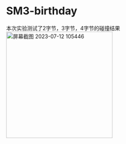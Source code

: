 # SM3-birthday
本次实验测试了2字节，3字节，4字节的碰撞结果
<img width="286" alt="屏幕截图 2023-07-12 105446" src="https://github.com/jokerduck/SM3-birthday/assets/130890730/86d61f98-4b4f-4b28-adb0-f431377c212c">
